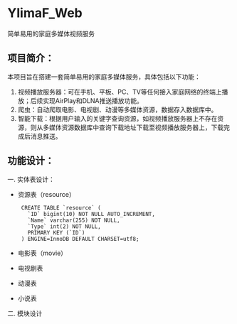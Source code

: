 # YlimaF_Web
简单易用的家庭多媒体视频服务

## 项目简介：
本项目旨在搭建一套简单易用的家庭多媒体服务，具体包括以下功能：
1. 视频播放服务器：可在手机、平板、PC、TV等任何接入家庭网络的终端上播放；后续实现AirPlay和DLNA推送播放功能。
2. 爬虫：自动爬取电影、电视剧、动漫等多媒体资源，数据存入数据库中。
3. 智能下载：根据用户输入的关键字查询资源，如视频播放服务器上不存在资源，则从多媒体资源数据库中查询下载地址下载至视频播放服务器上，下载完成后消息推送。

## 功能设计：
一. 实体表设计：

- 资源表（resource）
    
       CREATE TABLE `resource` (
         `ID` bigint(10) NOT NULL AUTO_INCREMENT,
         `Name` varchar(255) NOT NULL,
         `Type` int(2) NOT NULL,
         PRIMARY KEY (`ID`)
       ) ENGINE=InnoDB DEFAULT CHARSET=utf8;
 
- 电影表（movie）

- 电视剧表

- 动漫表

- 小说表

二. 模块设计
